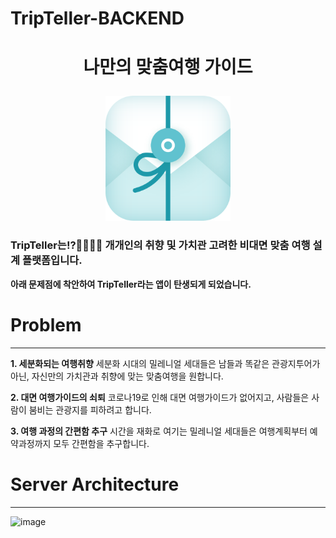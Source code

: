 # TripTeller-BACKEND
# <p align="center">나만의 맞춤여행 가이드</p>


<p align="center"><img src="https://github.com/Trip-Teller/TripTeller-BACKEND/blob/dev/image/logo.png" width="200" height="200"></p>



### **TripTeller는!?🤷‍♂️🙎‍♀️ 개개인의 취향 및 가치관 고려한 비대면 맞춤 여행 설계 플랫폼입니다.**

**아래 문제점에 착안하여 TripTeller라는 앱이 탄생되게 되었습니다.**

# Problem

---

**1. 세분화되는 여행취향**
세분화 시대의 밀레니얼 세대들은 남들과 똑같은 관광지투어가 아닌, 자신만의 가치관과 취향에 맞는 맞춤여행을 원합니다. 

**2. 대면 여행가이드의 쇠퇴**
코로나19로 인해 대면 여행가이드가 없어지고, 사람들은 사람이 붐비는 관광지를 피하려고 합니다.

**3. 여행 과정의 간편함 추구**
시간을 재화로 여기는 밀레니얼 세대들은 여행계획부터 예약과정까지 모두 간편함을 추구합니다.


# Server Architecture
---
![image](https://user-images.githubusercontent.com/49120090/120502850-be31a980-c3fd-11eb-8d0b-dad926cf94ff.png)

